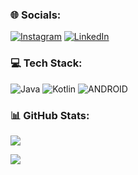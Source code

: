 ### 🌐 Socials:
[![Instagram](https://img.shields.io/badge/Instagram-%23E4405F.svg?logo=Instagram&logoColor=white)](https://instagram.com/fyodor99) [![LinkedIn](https://img.shields.io/badge/LinkedIn-%230077B5.svg?logo=linkedin&logoColor=white)](https://www.linkedin.com/in/fedor-turkov-015596262) 

### 💻 Tech Stack:
![Java](https://img.shields.io/badge/java-%23ED8B00.svg?style=for-the-badge&logo=java&logoColor=white) ![Kotlin](https://img.shields.io/badge/kotlin-%230095D5.svg?style=for-the-badge&logo=kotlin&logoColor=white) ![ANDROID](https://img.shields.io/badge/android-%2320232a.svg?style=for-the-badge&logo=android&logoColor=%a4c639)
### 📊 GitHub Stats:
![](https://github-readme-stats.vercel.app/api/top-langs/?username=masor1&theme=tokyonight&hide_border=false&include_all_commits=true&count_private=false&layout=compact)

[![](https://visitcount.itsvg.in/api?id=masor1&icon=5&color=6)](https://visitcount.itsvg.in)
